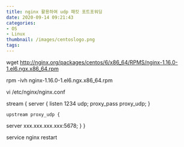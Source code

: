 ```yaml
---
title: nginx 활용하여 udp 패킷 포트포워딩
date: 2020-09-14 09:21:43
categories:
- OS
- Linux
thumbnail: /images/centoslogo.png
tags:
---
```

wget http://nginx.org/packages/centos/6/x86_64/RPMS/nginx-1.16.0-1.el6.ngx.x86_64.rpm

rpm -ivh nginx-1.16.0-1.el6.ngx.x86_64.rpm

vi /etc/nginx/nginx.conf

stream {
	server {
	listen 1234 udp;
	proxy_pass proxy_udp;
	}

	upstream proxy_udp {
  server xxx.xxx.xxx.xxx:5678;
	}
}

service nginx restart
